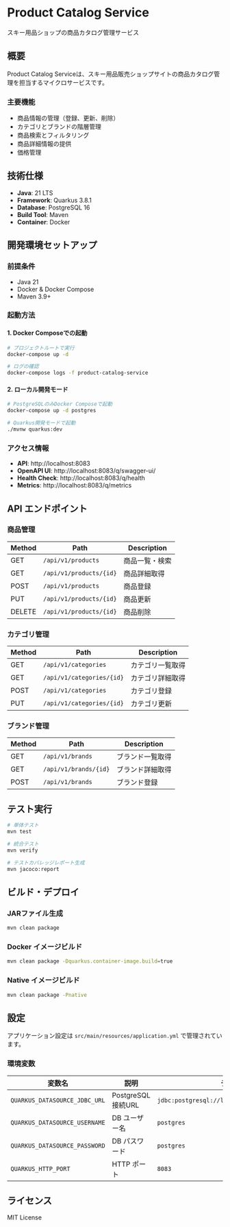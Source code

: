 # Product Catalog Service

スキー用品ショップの商品カタログ管理サービス

## 概要

Product Catalog Serviceは、スキー用品販売ショップサイトの商品カタログ管理を担当するマイクロサービスです。

### 主要機能

- 商品情報の管理（登録、更新、削除）
- カテゴリとブランドの階層管理
- 商品検索とフィルタリング
- 商品詳細情報の提供
- 価格管理

## 技術仕様

- **Java**: 21 LTS
- **Framework**: Quarkus 3.8.1
- **Database**: PostgreSQL 16
- **Build Tool**: Maven
- **Container**: Docker

## 開発環境セットアップ

### 前提条件

- Java 21
- Docker & Docker Compose
- Maven 3.9+

### 起動方法

#### 1. Docker Composeでの起動

```bash
# プロジェクトルートで実行
docker-compose up -d

# ログの確認
docker-compose logs -f product-catalog-service
```

#### 2. ローカル開発モード

```bash
# PostgreSQLのみDocker Composeで起動
docker-compose up -d postgres

# Quarkus開発モードで起動
./mvnw quarkus:dev
```

### アクセス情報

- **API**: http://localhost:8083
- **OpenAPI UI**: http://localhost:8083/q/swagger-ui/
- **Health Check**: http://localhost:8083/q/health
- **Metrics**: http://localhost:8083/q/metrics

## API エンドポイント

### 商品管理

| Method | Path | Description |
|--------|------|-------------|
| GET | `/api/v1/products` | 商品一覧・検索 |
| GET | `/api/v1/products/{id}` | 商品詳細取得 |
| POST | `/api/v1/products` | 商品登録 |
| PUT | `/api/v1/products/{id}` | 商品更新 |
| DELETE | `/api/v1/products/{id}` | 商品削除 |

### カテゴリ管理

| Method | Path | Description |
|--------|------|-------------|
| GET | `/api/v1/categories` | カテゴリ一覧取得 |
| GET | `/api/v1/categories/{id}` | カテゴリ詳細取得 |
| POST | `/api/v1/categories` | カテゴリ登録 |
| PUT | `/api/v1/categories/{id}` | カテゴリ更新 |

### ブランド管理

| Method | Path | Description |
|--------|------|-------------|
| GET | `/api/v1/brands` | ブランド一覧取得 |
| GET | `/api/v1/brands/{id}` | ブランド詳細取得 |
| POST | `/api/v1/brands` | ブランド登録 |

## テスト実行

```bash
# 単体テスト
mvn test

# 統合テスト
mvn verify

# テストカバレッジレポート生成
mvn jacoco:report
```

## ビルド・デプロイ

### JARファイル生成

```bash
mvn clean package
```

### Docker イメージビルド

```bash
mvn clean package -Dquarkus.container-image.build=true
```

### Native イメージビルド

```bash
mvn clean package -Pnative
```

## 設定

アプリケーション設定は `src/main/resources/application.yml` で管理されています。

### 環境変数

| 変数名 | 説明 | デフォルト値 |
|--------|------|-------------|
| `QUARKUS_DATASOURCE_JDBC_URL` | PostgreSQL接続URL | `jdbc:postgresql://localhost:5432/product_catalog` |
| `QUARKUS_DATASOURCE_USERNAME` | DB ユーザー名 | `postgres` |
| `QUARKUS_DATASOURCE_PASSWORD` | DB パスワード | `postgres` |
| `QUARKUS_HTTP_PORT` | HTTP ポート | `8083` |

## ライセンス

MIT License
